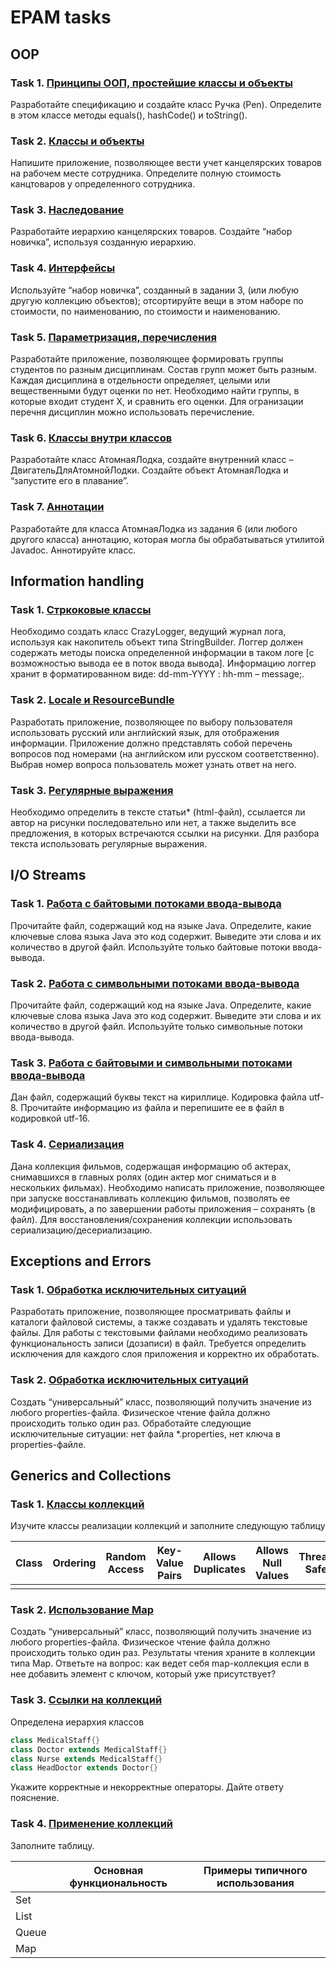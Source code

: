# EPAM tasks

## OOP

### Task 1. [Принципы ООП, простейшие классы и объекты](https://github.com/VaderVega/EPAM_tasks/tree/master/src/main/java/OOP/Task1)

Разработайте спецификацию и создайте класс Ручка (Pen). Определите в этом классе методы equals(), hashCode() и toString().

### Task 2. [Классы и объекты](https://github.com/VaderVega/EPAM_tasks/tree/master/src/main/java/OOP/Task2)

Напишите приложение, позволяющее вести учет канцелярских товаров на рабочем месте сотрудника. Определите полную стоимость канцтоваров у определенного сотрудника.

### Task 3. [Наследование](https://github.com/VaderVega/EPAM_tasks/tree/master/src/main/java/OOP/Task3)

Разработайте иерархию канцелярских товаров. Создайте “набор новичка”, используя созданную иерархию.

### Task 4. [Интерфейсы](https://github.com/VaderVega/EPAM_tasks/tree/master/src/main/java/OOP/Task4)

Используйте “набор новичка”, созданный в задании 3, (или любую другую коллекцию объектов); отсортируйте вещи в этом наборе по стоимости, по наименованию, по стоимости и наименованию.

### Task 5. [Параметризация, перечисления](https://github.com/VaderVega/EPAM_tasks/tree/master/src/main/java/OOP/Task5)

Разработайте приложение, позволяющее формировать группы студентов по разным дисциплинам. Состав групп может быть разным. Каждая дисциплина в отдельности определяет, целыми или вещественными будут оценки по нет. Необходимо найти группы, в которые входит студент X, и сравнить его оценки. Для огранизации перечня дисциплин можно использовать перечисление.

### Task 6. [Классы внутри классов](https://github.com/VaderVega/EPAM_tasks/tree/master/src/main/java/OOP/Task6)

Разработайте класс АтомнаяЛодка, создайте внутренний класс – ДвигательДляАтомнойЛодки. Создайте объект АтомнаяЛодка и “запустите его в плавание”.

### Task 7. [Аннотации](https://github.com/VaderVega/EPAM_tasks/tree/master/src/main/java/OOP/Task7)

Разработайте для класса АтомнаяЛодка из задания 6 (или любого другого класса) аннотацию, которая могла бы обрабатываться утилитой Javadoc. Аннотируйте класс.

## Information handling

### Task 1. [Стркоковые классы](https://github.com/VaderVega/EPAM_tasks/tree/master/src/main/java/InformationHandling/Task1)

Необходимо создать класс CrazyLogger, ведущий журнал лога, используя как накопитель объект типа StringBuilder. Логгер должен содержать методы поиска определенной информации в таком логе [с возможностью вывода ее в поток ввода вывода]. Информацию логгер хранит в форматированном виде: dd-mm-YYYY : hh-mm – message;.

### Task 2. [Locale и ResourceBundle](https://github.com/VaderVega/EPAM_tasks/tree/master/src/main/java/InformationHandling/Task2)

Разработать приложение, позволяющее по выбору пользователя использовать русский или английский язык, для отображения информации.  Приложение должно представлять собой перечень вопросов под номерами (на английском или русском соответственно). Выбрав номер вопроса пользователь может узнать ответ на него.

### Task 3. [Регулярные выражения](https://github.com/VaderVega/EPAM_tasks/tree/master/src/main/java/InformationHandling/Task3)

Необходимо определить в тексте статьи* (html-файл), ссылается ли автор на рисунки последовательно или нет, а также выделить все предложения, в которых встречаются ссылки на рисунки. Для разбора текста использовать регулярные выражения.

## I/O Streams

### Task 1. [Работа с байтовыми потоками ввода-вывода](https://github.com/VaderVega/EPAM_tasks/tree/master/src/main/java/IOStreams/Task1)

Прочитайте файл, содержащий код на языке Java. Определите, какие ключевые слова языка Java это код содержит. Выведите эти слова и их количество в другой файл. Используйте только байтовые потоки ввода-вывода.

### Task 2. [Работа с символьными потоками ввода-вывода](https://github.com/VaderVega/EPAM_tasks/tree/master/src/main/java/IOStreams/Task2)

Прочитайте файл, содержащий код на языке Java. Определите, какие ключевые слова языка Java это код содержит. Выведите эти слова и их количество в другой файл. Используйте только символьные потоки ввода-вывода.

### Task 3. [Работа с байтовыми и символьными потоками ввода-вывода](https://github.com/VaderVega/EPAM_tasks/tree/master/src/main/java/IOStreams/Task3)

Дан файл, содержащий буквы текст на кириллице. Кодировка файла utf-8. Прочитайте информацию из файла и перепишите ее в файл в кодировкой utf-16.

### Task 4. [Сериализация](https://github.com/VaderVega/EPAM_tasks/tree/master/src/main/java/IOStreams/Task4)

Дана коллекция фильмов, содержащая информацию об актерах, снимавшихся в главных ролях (один актер мог сниматься и в нескольких фильмах). Необходимо написать приложение, позволяющее при запуске восстанавливать коллекцию фильмов, позволять ее модифицировать, а по завершении работы приложения – сохранять (в файл). Для восстановления/сохранения коллекции использовать  сериализацию/десериализацию.

## Exceptions and Errors

### Task 1. [Обработка исключительных ситуаций](https://github.com/VaderVega/EPAM_tasks/tree/master/src/main/java/ExceptionsAndErrors/Task1)

Разработать приложение, позволяющее просматривать файлы и каталоги файловой системы, а также создавать и удалять текстовые файлы. Для работы с текстовыми файлами необходимо реализовать функциональность записи (дозаписи) в файл. Требуется определить исключения для каждого слоя приложения и корректно их обработать.

### Task 2. [Обработка исключительных ситуаций](https://github.com/VaderVega/EPAM_tasks/tree/master/src/main/java/ExceptionsAndErrors/Task2)

Создать “универсальный” класс, позволяющий получить значение из любого properties-файла. Физическое чтение файла должно происходить только один раз. Обработайте следующие исключительные ситуации: нет файла *.properties, нет ключа в properties-файле.

## Generics and Collections

### Task 1. [Классы коллекций](https://github.com/VaderVega/EPAM_tasks/tree/master/src/main/java/GenericsAndCollections/Task1)

Изучите классы реализации коллекций и заполните следующую таблицу

| Class | Ordering | Random Access | Key-Value Pairs | Allows Duplicates | Allows Null Values | Thread Safe | Blocking Operations |
| --- | --- | --- | --- | --- | --- | --- | --- |
|   |   |   |   |   |   |   |   |

### Task 2. [Использование Map](https://github.com/VaderVega/EPAM_tasks/tree/master/src/main/java/GenericsAndCollections/Task2)

Создать “универсальный” класс, позволяющий получить значение из любого properties-файла. Физическое чтение файла должно происходить только один раз. Результаты чтения храните в коллекции типа Map. Ответьте на вопрос: как ведет себя map-коллекция если в нее добавить элемент с ключом, который уже присутствует?

### Task 3. [Ссылки на коллекций](https://github.com/VaderVega/EPAM_tasks/tree/master/src/main/java/GenericsAndCollections/Task3)
Определена иерархия классов
```Java
class MedicalStaff{}
class Doctor extends MedicalStaff{}
class Nurse extends MedicalStaff{}
class HeadDoctor extends Doctor{}
```
Укажите корректные и некорректные операторы. Дайте ответу пояснение.

### Task 4. [Применение коллекций](https://github.com/VaderVega/EPAM_tasks/tree/master/src/main/java/GenericsAndCollections/Task4)

Заполните таблицу.

|   | Основная функциональность | Примеры типичного использования |
| --- | --- | --- |
| Set |  |  |
| List |  |  |
| Queue |  |  |
| Map |  |    |
